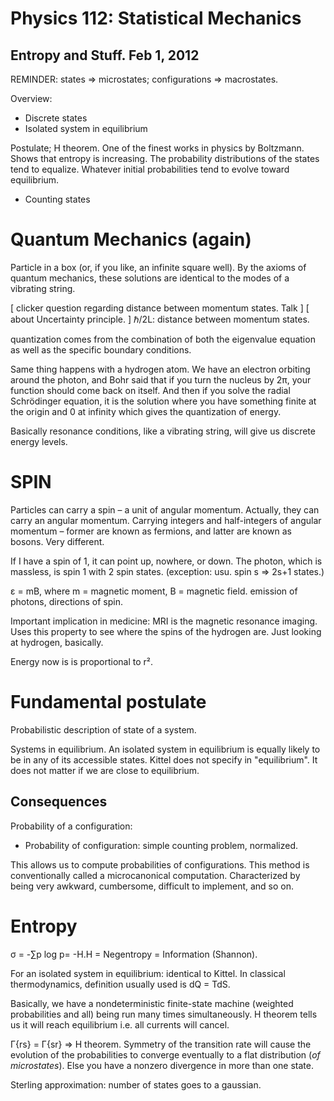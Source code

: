 Physics 112: Statistical Mechanics
==================================
Entropy and Stuff. Feb 1, 2012
------------------------------

REMINDER: states ⇒ microstates; configurations ⇒ macrostates.

Overview: 
 * Discrete states
 * Isolated system in equilibrium

Postulate; H theorem. One of the finest works in physics by
Boltzmann. Shows that entropy is increasing. The probability
distributions of the states tend to equalize. Whatever initial
probabilities tend to evolve toward equilibrium.

 * Counting states

Quantum Mechanics (again)
===============

Particle in a box (or, if you like, an infinite square well). By the
axioms of quantum mechanics, these solutions are identical to the
modes of a vibrating string.

[ clicker question regarding distance between momentum states. Talk ]
[ about Uncertainty principle.                                      ]
ℏ/2L: distance between momentum states.

quantization comes from the combination of both the eigenvalue equation
as well as the specific boundary conditions.

Same thing happens with a hydrogen atom. We have an electron orbiting
around the photon, and Bohr said that if you turn the nucleus by 2π,
your function should come back on itself. And then if you solve the
radial Schrödinger equation, it is the solution where you have
something finite at the origin and 0 at infinity which gives the
quantization of energy.

Basically resonance conditions, like a vibrating string, will give us
discrete energy levels.

SPIN
====

Particles can carry a spin – a unit of angular momentum. Actually,
they can carry an angular momentum. Carrying integers and
half-integers of angular momentum – former are known as fermions, and
latter are known as bosons. Very different.

If I have a spin of 1, it can point up, nowhere, or down. The photon,
which is massless, is spin 1 with 2 spin states. (exception: usu. spin s
⇒ 2s+1 states.)

ε = mB, where m = magnetic moment, B = magnetic field. emission of
photons, directions of spin.

Important implication in medicine: MRI is the magnetic resonance
imaging. Uses this property to see where the spins of the hydrogen
are. Just looking at hydrogen, basically.

Energy now is is proportional to r².

Fundamental postulate
=====================

Probabilistic description of state of a system.

Systems in equilibrium. An isolated system in equilibrium is equally
likely to be in any of its accessible states. Kittel does not specify
in "equilibrium". It does not matter if we are close to equilibrium.

Consequences
------------

Probability of a configuration:
 * Probability of configuration: simple counting problem, normalized.

This allows us to compute probabilities of configurations. This method
is conventionally called a microcanonical computation. Characterized
by being very awkward, cumbersome, difficult to implement, and so on.

Entropy
=======

σ = -∑p log p= -H.H = Negentropy = Information (Shannon).

For an isolated system in equilibrium: identical to Kittel. In
classical thermodynamics, definition usually used is dQ = TdS.

Basically, we have a nondeterministic finite-state machine (weighted
probabilities and all) being run many times simultaneously. H theorem
tells us it will reach equilibrium i.e. all currents will cancel.

Γ{rs} = Γ{sr} ⇒ H theorem. Symmetry of the transition rate will cause
the evolution of the probabilities to converge eventually to a flat
distribution (_of microstates_). Else you have a nonzero divergence in
more than one state.

Sterling approximation: number of states goes to a gaussian.
